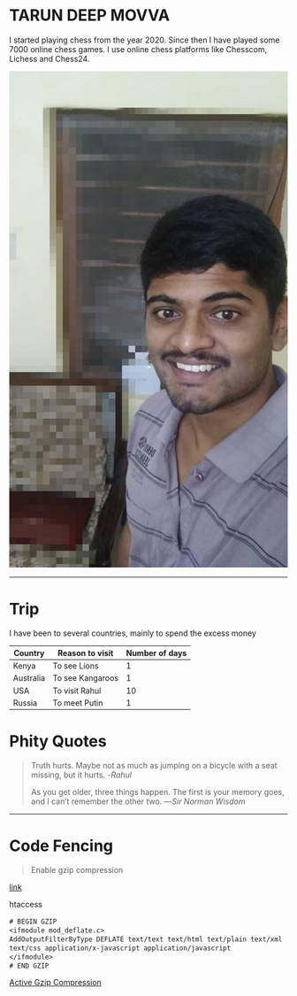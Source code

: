 # TARUN DEEP MOVVA
I started playing chess from the year 2020. Since then I have played some 7000 online chess games. I use online chess platforms like Chesscom, Lichess and Chess24.

![Aboutme](/tdm_sp.jpeg)

---

# Trip
I have been to several countries, mainly to spend the excess money

|  **Country**  |  **Reason to visit**  |  **Number of days**  |
|---------------|-----------------------|----------------------|
|  Kenya        |  To see Lions         |         1            |
|  Australia    |  To see Kangaroos     |         1            |
|  USA          |  To visit Rahul       |        10            |
|  Russia       |  To meet Putin        |         1            |

# Phity Quotes

> Truth hurts. Maybe not as much as jumping on a bicycle with a seat missing, but it hurts. -_Rahul_
> 
> As you get older, three things happen. The first is your memory goes, and I can’t remember the other two. —_Sir Norman Wisdom_

---

# Code Fencing

> Enable gzip compression

[link](https://stackoverflow.com/questions/20520314/enable-gzip-compression)


htaccess
```
# BEGIN GZIP
<ifmodule mod_deflate.c>
AddOutputFilterByType DEFLATE text/text text/html text/plain text/xml text/css application/x-javascript application/javascript
</ifmodule>
# END GZIP
```
[Active Gzip Compression](https://css-tricks.com/snippets/htaccess/active-gzip-compression)
